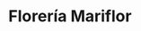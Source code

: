 ---
title: "Florería Mariflor"
url: /santa-cruz-de-la-sierra/floreria-mariflor/
shop: floristería
---